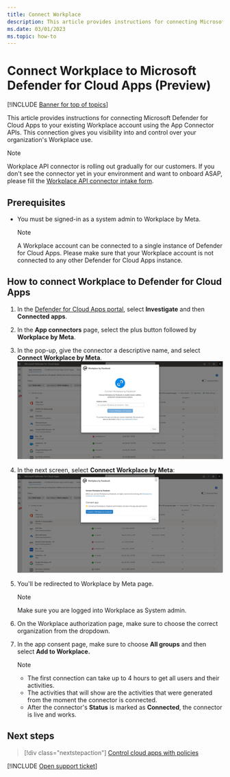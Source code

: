 ```yaml
---
title: Connect Workplace
description: This article provides instructions for connecting Microsoft Defender for Cloud Apps to your existing Workplace account using the App Connector APIs.
ms.date: 03/01/2023
ms.topic: how-to
---
```


# Connect Workplace to Microsoft Defender for Cloud Apps (Preview)

[!INCLUDE [Banner for top of topics](includes/banner.md)]

This article provides instructions for connecting Microsoft Defender for Cloud Apps to your existing Workplace account using the App Connector APIs. This connection gives you visibility into and control over your organization's Workplace use.

   > [!NOTE]
   > Workplace API connector is rolling out gradually for our customers. If you don't see the connector yet in your environment and want to onboard ASAP, please fill the [Workplace API connector intake form](https://forms.microsoft.com/r/euj3pEmiM4).

## Prerequisites

- You must be signed-in as a system admin to Workplace by Meta.

   > [!NOTE]
   > A Workplace account can be connected to a single instance of Defender for Cloud Apps. Please make sure that your Workplace account is not connected to any other Defender for Cloud Apps instance.

## How to connect Workplace to Defender for Cloud Apps

1. In the [Defender for Cloud Apps portal](https://portal.cloudappsecurity.com/), select **Investigate** and then **Connected apps**.
1. In the **App connectors** page, select the plus button followed by **Workplace by Meta**.
1. In the pop-up, give the connector a descriptive name, and select **Connect Workplace by Meta**.
   ![Give connector a name.](media/workplace-connector.png)

1. In the next screen, select **Connect Workplace by Meta**:
   ![Connect to Workplace.](media/connect-workplace.png)

1. You'll be redirected to Workplace by Meta page.

   >[!NOTE]
   >Make sure you are logged into Workplace as System admin.

1. On the Workplace authorization page, make sure to choose the correct organization from the dropdown.

1. In the app consent page, make sure to choose **All groups** and then select **Add to Workplace.**

   > [!NOTE]
   >
   > - The first connection can take up to 4 hours to get all users and their activities.
   > - The activities that will show are the activities that were generated from the moment the connector is connected.
   > - After the connector's **Status** is marked as **Connected**, the connector is live and works.

## Next steps

> [!div class="nextstepaction"]
> [Control cloud apps with policies](control-cloud-apps-with-policies.md)

[!INCLUDE [Open support ticket](includes/support.md)]
